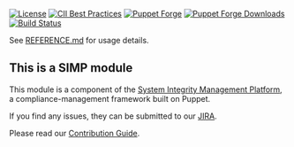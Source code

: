 [![License](https://img.shields.io/:license-apache-blue.svg)](http://www.apache.org/licenses/LICENSE-2.0.html)
[![CII Best Practices](https://bestpractices.coreinfrastructure.org/projects/73/badge)](https://bestpractices.coreinfrastructure.org/projects/73)
[![Puppet Forge](https://img.shields.io/puppetforge/v/simp/gdm.svg)](https://forge.puppetlabs.com/simp/gdm)
[![Puppet Forge Downloads](https://img.shields.io/puppetforge/dt/simp/gdm.svg)](https://forge.puppetlabs.com/simp/gdm)
[![Build Status](https://travis-ci.org/simp/pupmod-simp-gdm.svg)](https://travis-ci.org/simp/pupmod-simp-gdm)

See [REFERENCE.md](./REFERENCE.md) for usage details.

## This is a SIMP module
This module is a component of the [System Integrity Management Platform](https://simp-project.com), a compliance-management framework built on Puppet.

If you find any issues, they can be submitted to our [JIRA](https://simp-project.atlassian.net/).

Please read our [Contribution Guide](https://simp.readthedocs.io/en/stable/contributors_guide/index.html).
